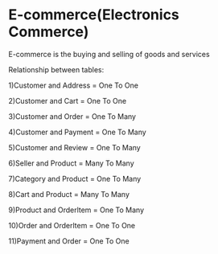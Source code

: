 # E-commerce(Electronics Commerce)
E-commerce is the buying and selling of goods and services

Relationship between tables:

1)Customer and Address = One To One

2)Customer and Cart	=	One To One	

3)Customer and Order = One To Many

4)Customer and Payment = One To Many

5)Customer and Review	=	One To Many	

6)Seller and Product	=	Many To Many	

7)Category and Product	=	One To Many	

8)Cart and Product	=	Many To Many	

9)Product and Orderltem	=	One To Many	

10)Order and Orderltem	=	One To One	

11)Payment and Order	=	One To One	
